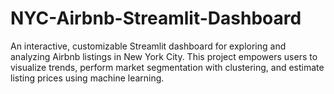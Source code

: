 # NYC-Airbnb-Streamlit-Dashboard
An interactive, customizable Streamlit dashboard for exploring and analyzing Airbnb listings in New York City. This project empowers users to visualize trends, perform market segmentation with clustering, and estimate listing prices using machine learning.
